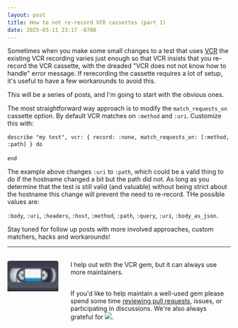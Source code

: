```yaml
---
layout: post
title: How to not re-record VCR cassettes (part 1)
date: 2025-03-11 23:17 -0700
---
```


Sometimes when you make some small changes to a test that uses [VCR](https://github.com/vcr/vcr) the existing VCR recording varies just enough so that VCR insists that you re-record the VCR cassette, with the dreaded "VCR does not not know how to handle" error message. If rerecording the cassette requires a lot of setup, it's useful to have a few workarounds to avoid this. 

This will be a series of posts, and I'm going to start with the obvious ones.

The most straightforward way approach is to modify the `match_requests_on` cassette option. By default VCR matches on `:method` and `:uri`.  Customize this with:

<pre class="language-shell"><code>describe "my test", vcr: { record: :none, match_requests_on: [:method, :path] } do

end
</code></pre>

The example above changes `:uri` to `:path`, which could be a valid thing to do if the hostname changed a bit but the path did not. As long as you determine that the test is still valid (and valuable) without being strict about the hostname this change will prevent the need to re-record.  THe possible values are:

`:body`, `:uri`, `:headers`, `:host`, `:method`, `:path`, `:query`, `:uri`, `:body_as_json`.

Stay tuned for follow up posts with more involved approaches, custom matchers, hacks and workarounds!

<hr>
<br/>

<div style="display: flex">
<div style="width: 350px; margin-right: 2em;">
<img src="/assets/images/vcr_cassette.png" width="150px">
</div>
<div>
I help out with the VCR gem, but it can always use more maintainers. <br/><br/>

If you'd like to help maintain a well-used gem please spend some time <a href="https://github.com/vcr/vcr/pulls">reviewing pull requests</a>, issues, or participating in discussions. We're also always grateful for <a href="https://opencollective.com/vcr#sponsor"><img src="https://opencollective.com/vcr/sponsors/badge.svg?style=flat-square"></a>.  
</div>
</div>







